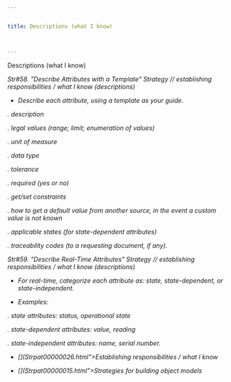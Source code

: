```yaml
---


title: Descriptions (what I know)



---
```



<p>Descriptions (what I know) </p>

<p><i>Str#58. &quot;Describe Attributes with a Template&quot; Strategy // establishing
responsibilities / what I know (descriptions) </p>

*  Describe each attribute, using a template as your guide. </p>

<p>. description </p>

<p>. legal values (range; limit; enumeration of values) </p>

<p>. unit of measure </p>

<p>. data type </p>

<p>. tolerance </p>

<p>. required (yes or no) </p>

<p>. get/set constraints </p>

<p>. how to get a default value from another source, in the event a custom value is not
known </p>

<p>. applicable states (for state-dependent attributes) </p>

<p>. traceability codes (to a requesting document, if any). </p>

<p><i>Str#59. &quot;Describe Real-Time Attributes&quot; Strategy // establishing
responsibilities / what I know (descriptions) </p>

*  For real-time, categorize each attribute as: state, state-dependent, or
state-independent. </p>

*  Examples: </p>

<p>. state attributes: status, operational state </p>

<p>. state-dependent attributes: value, reading </p>

<p>. state-independent attributes: name, serial number. </p>

* [](Strpat00000026.html">Establishing responsibilities / what I know</a></li>

* [](Strpat00000015.html">Strategies for building object models</a></li>


